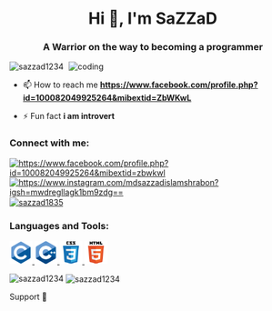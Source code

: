 <h1 align="center">Hi 👋, I'm SaZZaD</h1>
<h3 align="center">A Warrior on the way to becoming a programmer</h3>
<img align="right" alt="coding" width="400" src="https://camo.githubusercontent.com/19db51af5f90f1b152bc0b9078f5fe97053955be5074f03f17019c70345bdcdb/68747470733a2f2f6d69726f2e6d656469756d2e636f6d2f6d61782f313336302f302a37513379765349765f7430696f4a2d5a2e676966">

<p align="left"> <img src="https://komarev.com/ghpvc/?username=sazzad1234&label=Profile%20views&color=0e75b6&style=flat" alt="sazzad1234" /> </p>

- 📫 How to reach me **https://www.facebook.com/profile.php?id=100082049925264&mibextid=ZbWKwL**

- ⚡ Fun fact **i am introvert**

<h3 align="left">Connect with me:</h3>
<p align="left">
<a href="https://fb.com/https://www.facebook.com/profile.php?id=100082049925264&mibextid=zbwkwl" target="blank"><img align="center" src="https://raw.githubusercontent.com/rahuldkjain/github-profile-readme-generator/master/src/images/icons/Social/facebook.svg" alt="https://www.facebook.com/profile.php?id=100082049925264&mibextid=zbwkwl" height="30" width="40" /></a>
<a href="https://instagram.com/https://www.instagram.com/mdsazzadislamshrabon?igsh=mwdregllagk1bm9zdg==" target="blank"><img align="center" src="https://raw.githubusercontent.com/rahuldkjain/github-profile-readme-generator/master/src/images/icons/Social/instagram.svg" alt="https://www.instagram.com/mdsazzadislamshrabon?igsh=mwdregllagk1bm9zdg==" height="30" width="40" /></a>
<a href="https://codeforces.com/profile/sazzad1835" target="blank"><img align="center" src="https://raw.githubusercontent.com/rahuldkjain/github-profile-readme-generator/master/src/images/icons/Social/codeforces.svg" alt="sazzad1835" height="30" width="40" /></a>
</p>

<h3 align="left">Languages and Tools:</h3>
<p align="left"> <a href="https://www.cprogramming.com/" target="_blank" rel="noreferrer"> <img src="https://raw.githubusercontent.com/devicons/devicon/master/icons/c/c-original.svg" alt="c" width="40" height="40"/> </a> <a href="https://www.w3schools.com/cpp/" target="_blank" rel="noreferrer"> <img src="https://raw.githubusercontent.com/devicons/devicon/master/icons/cplusplus/cplusplus-original.svg" alt="cplusplus" width="40" height="40"/> </a> <a href="https://www.w3schools.com/css/" target="_blank" rel="noreferrer"> <img src="https://raw.githubusercontent.com/devicons/devicon/master/icons/css3/css3-original-wordmark.svg" alt="css3" width="40" height="40"/> </a> <a href="https://www.w3.org/html/" target="_blank" rel="noreferrer"> <img src="https://raw.githubusercontent.com/devicons/devicon/master/icons/html5/html5-original-wordmark.svg" alt="html5" width="40" height="40"/> </a> </p>

<p><img align="left" src="https://github-readme-stats.vercel.app/api/top-langs?username=sazzad1234&show_icons=true&locale=en&layout=compact" alt="sazzad1234" /></p>

<p>&nbsp;<img align="center" src="https://github-readme-stats.vercel.app/api?username=sazzad1234&show_icons=true&locale=en" alt="sazzad1234" /></p>

Support 🙏
